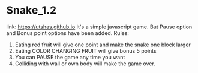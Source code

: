 # Snake_1.2
link: https://utshas.github.io
It's a simple javascript game. But Pause option and Bonus point options have been added.
Rules:
1. Eating red fruit will give one point and make the snake one block larger
2. Eating COLOR CHANGING FRUIT will give bonus 5 points
3. You can PAUSE the game any time you want
4. Colliding with wall or own body will make the game over.
